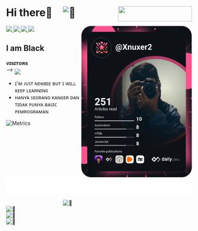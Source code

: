 # Hi there👋 <img src="https://api.producthunt.com/widgets/embed-image/v1/featured.svg?post_id=280144&theme=dark" alt="" align="right" width="200" height="41"> <img align="right" width="150" alt="🦑" src="https://count.getloli.com/get/@:lowlighter?theme=rule34">


<div align="left">
  
  <a href="https://t.me/bangsatkuasa">
<img src="https://img.shields.io/badge/Telegram-black?&logo=telegram"
    />
  </a>
  
  <a href="https://github.com/Xnuxer2">
<img src="https://img.shields.io/badge/GitHub-black?&logo=Github"
    />
  </a>
  
  <a href="https://instagram.com/pindapanda9">
<img src="https://img.shields.io/badge/Instagram-black?&logo=Instagram"
    />
  </a>
  
  <a href="https://line.me/ti/p/idnyaapalu">
<img src="https://img.shields.io/badge/Line-black?&logo=Line"
    />
  </a>
  
<a href="https://api.daily.dev/get?r=Xnuxer2" target="_blank">
    <img
      width="300"
      align="right"
      src="https://github.com/Xnuxer2/Xnuxer2/blob/main/devcard.svg"
    />
  </a>
  </div>
  
## I am Black 
<p align="left">
    <b>ᴠɪsɪᴛᴏʀs</b><br>
 -->    <img align="middle" src="https://profile-counter.glitch.me/Xnuxer2/count.svg" />
</p>
  
  - ɪ'ᴍ ᴊᴜꜱᴛ ɴᴇᴡʙɪᴇ ʙᴜᴛ ɪ ᴡɪʟʟ ᴋᴇᴇᴘ ʟᴇᴀʀɴɪɴɢ
  - ʜᴀɴʏᴀ ꜱᴇᴏʀᴀɴɢ ᴋᴀɴɢᴇʀ ᴅᴀɴ ᴛɪᴅᴀᴋ ᴘᴜɴʏᴀ ʙᴀꜱɪᴄ ᴘᴇᴍʀᴏɢʀᴀᴍᴀɴ 
  
![Metrics](https://metrics.lecoq.io/Xnuxer2?template=classic&base=header%2C%20activity%2C%20community%2C%20repositories%2C%20metadata&base.indepth=false&base.hireable=false&base.skip=false&config.timezone=Asia%2FJakarta)
![Notable contributions](https://raw.githubusercontent.com/omBratteng/omBratteng/github-metrics/notable.svg)

<img align="right" width="350" alt="🦑" src="https://gist.githubusercontent.com/lowlighter/3c6eaedf50273adfb7a510822672f570/raw/medias.svg?p">
<img align="left" width="390" alt="🦑" src="https://gist.githubusercontent.com/lowlighter/3c6eaedf50273adfb7a510822672f570/raw/sponsors.svg">

<img align="left" width="390" alt="🦑" src="https://gist.githubusercontent.com/lowlighter/3c6eaedf50273adfb7a510822672f570/raw/achievements.svg">
<img align="left" width="390" alt="🦑" src="https://user-images.githubusercontent.com/22963968/190084456-0e077445-abae-4355-8061-5f0830a48d6e.png">

